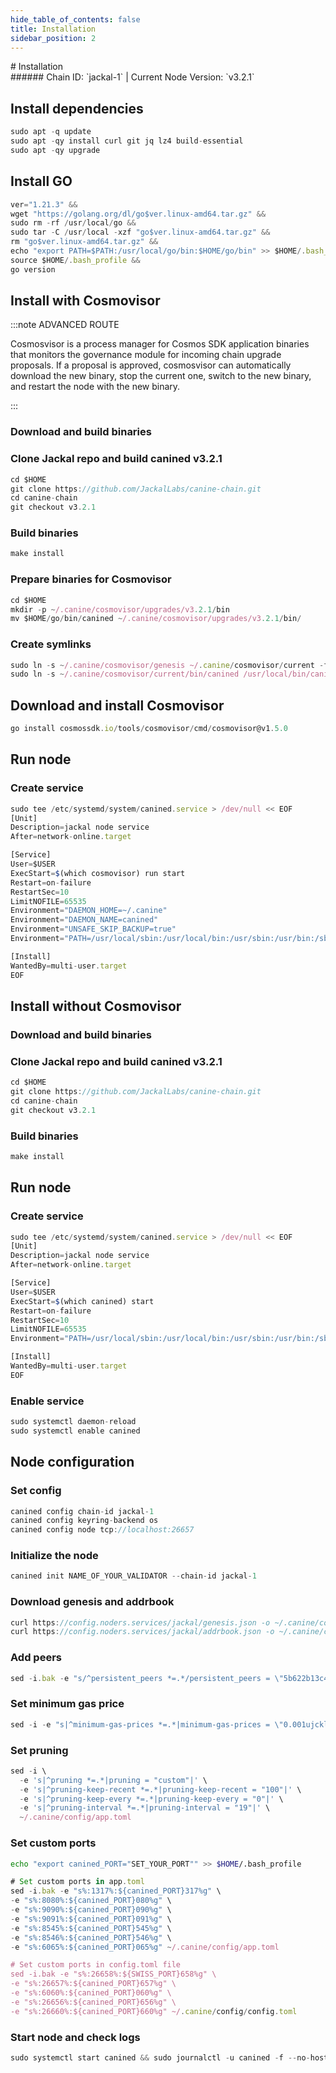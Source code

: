```yaml
---
hide_table_of_contents: false
title: Installation
sidebar_position: 2
---
```


<div class="h1-with-icon icon-jackal">
# Installation
</div>
###### Chain ID: `jackal-1` | Current Node Version: `v3.2.1`

## Install dependencies

```js
sudo apt -q update
sudo apt -qy install curl git jq lz4 build-essential
sudo apt -qy upgrade
```

## Install GO
```js
ver="1.21.3" &&
wget "https://golang.org/dl/go$ver.linux-amd64.tar.gz" &&
sudo rm -rf /usr/local/go &&
sudo tar -C /usr/local -xzf "go$ver.linux-amd64.tar.gz" &&
rm "go$ver.linux-amd64.tar.gz" &&
echo "export PATH=$PATH:/usr/local/go/bin:$HOME/go/bin" >> $HOME/.bash_profile &&
source $HOME/.bash_profile &&
go version
```

## Install with Cosmovisor
:::note ADVANCED ROUTE

Cosmosvisor is a process manager for Cosmos SDK application binaries that monitors the governance module for incoming chain upgrade proposals. If a proposal is approved, cosmosvisor can automatically download the new binary, stop the current one, switch to the new binary, and restart the node with the new binary.

:::
### Download and build binaries
### Clone Jackal repo and build canined v3.2.1
```js
cd $HOME
git clone https://github.com/JackalLabs/canine-chain.git
cd canine-chain
git checkout v3.2.1
```

### Build binaries
```js
make install
```
### Prepare binaries for Cosmovisor
```js
cd $HOME
mkdir -p ~/.canine/cosmovisor/upgrades/v3.2.1/bin
mv $HOME/go/bin/canined ~/.canine/cosmovisor/upgrades/v3.2.1/bin/
```

### Create symlinks
```js
sudo ln -s ~/.canine/cosmovisor/genesis ~/.canine/cosmovisor/current -f
sudo ln -s ~/.canine/cosmovisor/current/bin/canined /usr/local/bin/canined -f
```

## Download and install Cosmovisor
```js
go install cosmossdk.io/tools/cosmovisor/cmd/cosmovisor@v1.5.0
```

## Run node
### Create service
```js
sudo tee /etc/systemd/system/canined.service > /dev/null << EOF
[Unit]
Description=jackal node service
After=network-online.target

[Service]
User=$USER
ExecStart=$(which cosmovisor) run start
Restart=on-failure
RestartSec=10
LimitNOFILE=65535
Environment="DAEMON_HOME=~/.canine"
Environment="DAEMON_NAME=canined"
Environment="UNSAFE_SKIP_BACKUP=true"
Environment="PATH=/usr/local/sbin:/usr/local/bin:/usr/sbin:/usr/bin:/sbin:/bin:/usr/games:/usr/local/games:/snap/bin:~/.canine/cosmovisor/current/bin"

[Install]
WantedBy=multi-user.target
EOF
```

## Install without Cosmovisor

### Download and build binaries
### Clone Jackal repo and build canined v3.2.1
```js
cd $HOME
git clone https://github.com/JackalLabs/canine-chain.git
cd canine-chain
git checkout v3.2.1
```

### Build binaries
```js
make install
```

## Run node
### Create service
```js
sudo tee /etc/systemd/system/canined.service > /dev/null << EOF
[Unit]
Description=jackal node service
After=network-online.target

[Service]
User=$USER
ExecStart=$(which canined) start
Restart=on-failure
RestartSec=10
LimitNOFILE=65535
Environment="PATH=/usr/local/sbin:/usr/local/bin:/usr/sbin:/usr/bin:/sbin:/bin:/usr/games:/usr/local/games:/snap/bin"

[Install]
WantedBy=multi-user.target
EOF
```

### Enable service
```js
sudo systemctl daemon-reload
sudo systemctl enable canined
```

## Node configuration
### Set config
```js
canined config chain-id jackal-1
canined config keyring-backend os
canined config node tcp://localhost:26657
```

### Initialize the node
```js
canined init NAME_OF_YOUR_VALIDATOR --chain-id jackal-1
```

### Download genesis and addrbook
```js
curl https://config.noders.services/jackal/genesis.json -o ~/.canine/config/genesis.json
curl https://config.noders.services/jackal/addrbook.json -o ~/.canine/config/addrbook.json
```
### Add peers
```js
sed -i.bak -e "s/^persistent_peers *=.*/persistent_peers = \"5b622b13c4b0bdeea993bc3ec4d9cf269819893e@jackal-rpc.noders.services:26656\"/" ~/.canine/config/config.toml
```

### Set minimum gas price
```js
sed -i -e "s|^minimum-gas-prices *=.*|minimum-gas-prices = \"0.001ujckl\"|" ~/.canine/config/app.toml
```
### Set pruning
```js
sed -i \
  -e 's|^pruning *=.*|pruning = "custom"|' \
  -e 's|^pruning-keep-recent *=.*|pruning-keep-recent = "100"|' \
  -e 's|^pruning-keep-every *=.*|pruning-keep-every = "0"|' \
  -e 's|^pruning-interval *=.*|pruning-interval = "19"|' \
  ~/.canine/config/app.toml
```

### Set custom ports

```bash
echo "export canined_PORT="SET_YOUR_PORT"" >> $HOME/.bash_profile
```

```js
# Set custom ports in app.toml
sed -i.bak -e "s%:1317%:${canined_PORT}317%g" \
-e "s%:8080%:${canined_PORT}080%g" \
-e "s%:9090%:${canined_PORT}090%g" \
-e "s%:9091%:${canined_PORT}091%g" \
-e "s%:8545%:${canined_PORT}545%g" \
-e "s%:8546%:${canined_PORT}546%g" \
-e "s%:6065%:${canined_PORT}065%g" ~/.canine/config/app.toml

# Set custom ports in config.toml file
sed -i.bak -e "s%:26658%:${SWISS_PORT}658%g" \
-e "s%:26657%:${canined_PORT}657%g" \
-e "s%:6060%:${canined_PORT}060%g" \
-e "s%:26656%:${canined_PORT}656%g" \
-e "s%:26660%:${canined_PORT}660%g" ~/.canine/config/config.toml
```

### Start node and check logs
```js
sudo systemctl start canined && sudo journalctl -u canined -f --no-hostname -o cat
```
